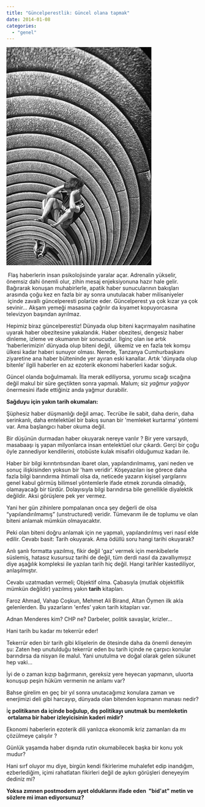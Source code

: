 ```yaml
---
title: "Güncelperestlik: Güncel olana tapmak"
date: 2014-01-08
categories: 
  - "genel"
---
```


[![](/images/0a5ee-kafa.jpg)](https://suatatan.wordpress.com/wp-content/uploads/2014/01/0a5ee-kafa.jpg)

 Flaş haberlerin insan psikolojisinde yaralar açar. Adrenalin yükselir, önemsiz dahi önemli olur, zihin mesaj enjeksiyonuna hazır hale gelir. Bağırarak konuşan muhabirlerle, apatik haber sunucularının bakışları arasında çoğu kez en fazla bir ay sonra unutulacak haber milisaniyeler  içinde zavallı güncelperesti polarize eder. Güncelperest ya çok kızar ya çok sevinir… Akşam yemeği masasına çağrılır da kıyamet kopuyorcasına televizyon başından ayrılmaz.

  

Hepimiz biraz güncelperestiz! Dünyada olup biteni kaçırmayalım nasihatine uyarak haber obezitesine yakalandık. Haber obezitesi, dengesiz haber dinleme, izleme ve okumanın bir sonucudur. İlginç olan ise artık ‘haberlerimizin’ dünyada olup biteni değil,  ülkemiz ve en fazla tek komşu ülkesi kadar haberi sunuyor olması. Nerede, Tanzanya Cumhurbaşkanı ziyaretine ana haber bülteninde yer ayıran eski kanallar. Artık 'dünyada olup bitenle’ ilgili haberler en az ezoterik ekonomi haberleri kadar soğuk.

  

Güncel olanda boğulmamalı. İlla merak ediliyorsa, yorumu sıcağı sıcağına değil makul bir süre geçtikten sonra yapmalı. Malum; siz _yağmur yağıyor_ önermesini ifade ettiğiniz anda yağmur durabilir. 

  

**Sağduyu için yakın tarih okumaları:**

Şüphesiz haber düşmanlığı değil amaç. Tecrübe ile sabit, daha derin, daha serinkanlı, daha entelektüel bir bakış sunan bir 'memleket kurtarma’ yöntemi var. Ama başlangıcı haber okuma değil. 

Bir düşünün durmadan haber okuyarak nereye varılır ? Bir yere varsaydı, masabaaşı iş yapan milyonlarca insan entelektüel olur çıkardı. Gerçi bir çoğu öyle zannediyor kendilerini, otobüste kulak misafiri olduğumuz kadarı ile. 

  

Haber bir bilgi kırıntıntısından ibaret olan, yapılandırılmamış, yani neden ve sonuç ilişkisinden yoksun bir 'ham veridir’. Köşeyazıları ise görece daha fazla bilgi barındırma ihtimali olsa da, neticede yazarın kişisel yargılarını genel kabul görmüş bilimsel yöntemlerle ifade etmek zorunda olmadığı, olamayacağı bir türdür. Dolayısıyla bilgi barındırsa bile genellikle diyalektik değildir. Aksi görüşlere pek yer vermez. 

Yani her gün zihinlere pompalanan onca şey değerli de olsa “yapılandırılmamış” (unstructured) veridir. Tümevarım ile de toplumu ve olan biteni anlamak mümkün olmayacaktır.

  

Peki olan biteni doğru anlamak için ne yapmalı, yapılandırılmış veri nasıl elde edilir. Cevabı basit: Tarih okuyarak. Ama ödüllü soru hangi tarihi okuyarak?

  

Anlı şanlı formatta yazılmış, fikir değil 'gaz’ vermek için menkibelerle süslemiş, hatasız kusursuz tarihi de değil, tüm derdi nasıl da zavallıymışız diye aşağılık kompleksi ile yazılan tarih hiç değil. Hangi tarihler kastediliyor, anlaşılmıştır.

  

Cevabı uzatmadan vermeli; Objektif olma. Çabasıyla (mutlak objektiflik mümkün değildir) yazılmış yakın **tarih** kitapları. 

  

Faroz Ahmad, Vahap Coşkun, Mehmet Ali Birand, Altan Öymen ilk akla gelenlerden. Bu yazarların 'enfes’ yakın tarih kitapları var.

  

Adnan Menderes kim? CHP ne? Darbeler, politik savaşlar, krizler…

  

Hani tarih bu kadar mı tekerrür eder!

  

Tekerrür eden bir tarih gibi klişelerin de ötesinde daha da önemli deneyim şu: Zaten hep unutulduğu tekerrür eden bu tarih içinde ne çarpıcı konular barındırsa da nisyan ile malul. Yani unutulma ve doğal olarak gelen sükunet hep vaki…

  

İyi de o zaman kızıp bağırmanın, gereksiz yere heyecan yapmanın, uluorta konuşup peşin hüküm vermenin ne anlamı var?

  

Bahse girelim en geç bir yıl sonra unutacağımız konulara zaman ve enerjimizi deli gibi harcayıp, dünyada olan bitenden kopmanın manası nedir?

  

İ**ç politikanın da içinde boğulup, dış politikayı unutmak bu memleketin  ortalama bir haber izleyicisinin kaderi midir?**

  

Ekonomi haberlerin ezoterik dili yanlızca ekonomik kriz zamanları da mı çözülmeye çalışılır ?

  

Günlük yaşamda haber dışında rutin okumabilecek başka bir konu yok mudur?

  

Hani sırf oluyor mu diye, birgün kendi fikirlerime muhalefet edip inandığım, ezberlediğim, içimi rahatlatan fikirleri değil de aykırı görüşleri deneyeyim dediniz mi?

  

**Yoksa zımnen postmodern ayet olduklarını ifade eden  "bid'at" metin ve sözlere mi iman ediyorsunuz?**
